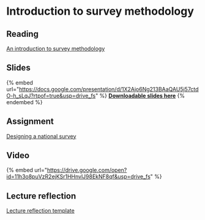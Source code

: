 # Introduction to survey methodology

## Reading

[An introduction to survey methodology](https://drive.google.com/file/d/1510IpLWgcbCgxcepDlrgHxT0L_GpWEUe/view?usp=sharing)

## Slides

{% embed url="https://docs.google.com/presentation/d/1X2Ajo6Ng213BAaQAU5j57ctdO-h_sLqJ?rtpof=true&usp=drive_fs" %}
[**Downloadable slides here**](https://docs.google.com/presentation/d/1X2Ajo6Ng213BAaQAU5j57ctdO-h_sLqJ?rtpof=true\&usp=drive_fs)
{% endembed %}

## Assignment

[Designing a national survey](https://docs.google.com/document/d/1X75OQNw3H_CKuFwxjPq-oUbvaDlhDvV0?rtpof=true\&usp=drive_fs)

## Video

{% embed url="https://drive.google.com/open?id=11h3o8puVzR2ejKSr1HHnvlJ98EkNF8qf&usp=drive_fs" %}

## Lecture reflection

[Lecture reflection template](https://docs.google.com/document/d/1u7988o1R9i6RxFKRmj0kol62aBWnt7Y-?rtpof=true\&usp=drive_fs)

